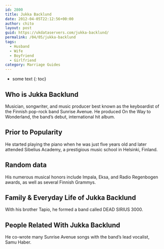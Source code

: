 ```yaml
---
id: 2800
title: Jukka Backlund
date: 2012-04-05T22:12:56+00:00
author: chito
layout: post
guid: https://ukdataservers.com/jukka-backlund/
permalink: /04/05/jukka-backlund
tags:
  - Husband
  - Wife
  - Boyfriend
  - Girlfriend
category: Marriage Guides
---
```


* some text
{: toc}
          
          
## Who is  Jukka Backlund
                  
                  
                  
Musician, songwriter, and music producer best known as the keyboardist of the Finnish pop-rock band Sunrise Avenue. He produced On the Way to Wonderland, the band&#8217;s debut, international hit album.
                  
                
                
                
## Prior to Popularity 
                  
                  
                  
He started playing the piano when he was just five years old and later attended Sibelius Academy, a prestigious music school in Helsinki, Finland.
                  
                
                
                
## Random data 
                  
                  
                  
His numerous musical honors include Impala, Eksa, and Radio Regenbogen awards, as well as several Finnish Grammys.
                  
                
                
                
## Family & Everyday Life of Jukka Backlund
                  
                  
                  
With his brother Tapio, he formed a band called DEAD SIRIUS 3000.
                  
                
                
                
## People Related With  Jukka Backlund
                  
                  
                  
He co-wrote many Sunrise Avenue songs with the band&#8217;s lead vocalist, Samu Haber.
                  
                
              
            
          
          
          
    
    
  
